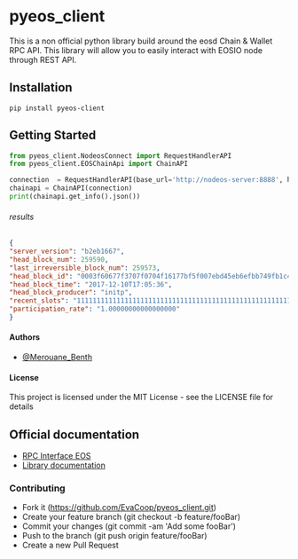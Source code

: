 # pyeos_client


This is a non official python library build around the eosd Chain & Wallet RPC API.
This library will allow you to easily interact with EOSIO node through REST API.

## Installation

```
pip install pyeos-client
```

## Getting Started

```python
from pyeos_client.NodeosConnect import RequestHandlerAPI
from pyeos_client.EOSChainApi import ChainAPI

connection  = RequestHandlerAPI(base_url='http://nodeos-server:8888', headers={"Accept": "application/json"})
chainapi = ChainAPI(connection)
print(chainapi.get_info().json())
```
###### results

```json
{
"server_version": "b2eb1667",
"head_block_num": 259590,
"last_irreversible_block_num": 259573,
"head_block_id": "0003f60677f3707f0704f16177bf5f007ebd45eb6efbb749fb1c468747f72046",
"head_block_time": "2017-12-10T17:05:36",
"head_block_producer": "initp",
"recent_slots": "1111111111111111111111111111111111111111111111111111111111111111",
"participation_rate": "1.00000000000000000"
}

```

#### Authors

- [@Merouane_Benth](https://twitter.com/Merouane_Benth)

#### License
This project is licensed under the MIT License - see the LICENSE file for details

## Official documentation
 - [RPC Interface EOS](https://eosio.github.io/eos/group__eosiorpc.html#v1walletlock)
 - [Library documentation](https://pyeos-client.readthedocs.io)

### Contributing

- Fork it (https://github.com/EvaCoop/pyeos_client.git)
- Create your feature branch (git checkout -b feature/fooBar)
- Commit your changes (git commit -am 'Add some fooBar')
- Push to the branch (git push origin feature/fooBar)
- Create a new Pull Request